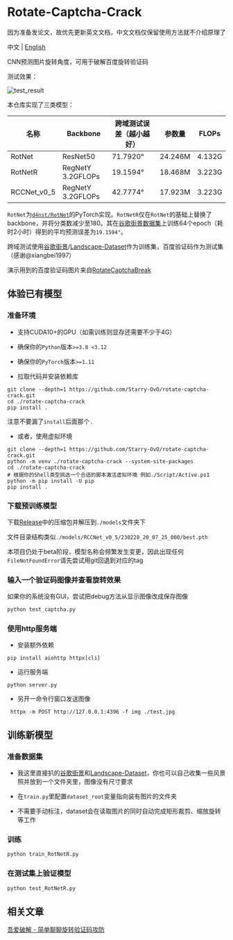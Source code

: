 # Rotate-Captcha-Crack

因为准备发论文，故优先更新英文文档，中文文档仅保留使用方法就不介绍原理了

中文 | [English](https://github.com/Starry-OvO/rotate-captcha-crack)

CNN预测图片旋转角度，可用于破解百度旋转验证码

测试效果：

![test_result](https://user-images.githubusercontent.com/48282276/224320691-a8eefd23-392b-4580-a729-7869fa237eaa.png)

本仓库实现了三类模型：

| 名称        | Backbone          | 跨域测试误差（越小越好） | 参数量  | FLOPs  |
| ----------- | ----------------- | ------------------------ | ------- | ------ |
| RotNet      | ResNet50          | 71.7920°                 | 24.246M | 4.132G |
| RotNetR     | RegNetY 3.2GFLOPs | 19.1594°                 | 18.468M | 3.223G |
| RCCNet_v0_5 | RegNetY 3.2GFLOPs | 42.7774°                 | 17.923M | 3.223G |

`RotNet`为[`d4nst/RotNet`](https://github.com/d4nst/RotNet/blob/master/train/train_street_view.py)的PyTorch实现。`RotNetR`仅在`RotNet`的基础上替换了backbone，并将分类数减少至180。其在[谷歌街景数据集](https://www.crcv.ucf.edu/data/GMCP_Geolocalization/)上训练64个epoch（耗时2小时）得到的平均预测误差为`19.1594°`。

跨域测试使用[谷歌街景](https://www.crcv.ucf.edu/data/GMCP_Geolocalization/)/[Landscape-Dataset](https://github.com/yuweiming70/Landscape-Dataset)作为训练集，百度验证码作为测试集（感谢@xiangbei1997）

演示用到的百度验证码图片来自[RotateCaptchaBreak](https://github.com/chencchen/RotateCaptchaBreak/tree/master/data/baiduCaptcha)

## 体验已有模型

### 准备环境

+ 支持CUDA10+的GPU（如需训练则显存还需要不少于4G）

+ 确保你的`Python`版本`>=3.8 <3.12`

+ 确保你的`PyTorch`版本`>=1.11`

+ 拉取代码并安装依赖库

```shell
git clone --depth=1 https://github.com/Starry-OvO/rotate-captcha-crack.git
cd ./rotate-captcha-crack
pip install .
```

注意不要漏了`install`后面那个`.`

+ 或者，使用虚拟环境

```shell
git clone --depth=1 https://github.com/Starry-OvO/rotate-captcha-crack.git
python -m venv ./rotate-captcha-crack --system-site-packages
cd ./rotate-captcha-crack
# 根据你的Shell类型挑选一个合适的脚本激活虚拟环境 例如./Script/Active.ps1
python -m pip install -U pip
pip install .
```

### 下载预训练模型

下载[Release](https://github.com/Starry-OvO/rotate-captcha-crack/releases)中的压缩包并解压到`./models`文件夹下

文件目录结构类似`./models/RCCNet_v0_5/230228_20_07_25_000/best.pth`

本项目仍处于beta阶段，模型名称会频繁发生变更，因此出现任何`FileNotFoundError`请先尝试用git回退到对应的tag

### 输入一个验证码图像并查看旋转效果

如果你的系统没有GUI，尝试把debug方法从显示图像改成保存图像

```bash
python test_captcha.py
```

### 使用http服务端

+ 安装额外依赖

```shell
pip install aiohttp httpx[cli]
```

+ 运行服务端

```shell
python server.py
```

+ 另开一命令行窗口发送图像

```shell
 httpx -m POST http://127.0.0.1:4396 -f img ./test.jpg
```

## 训练新模型

### 准备数据集

+ 我这里直接扒的[谷歌街景](https://www.crcv.ucf.edu/data/GMCP_Geolocalization/)和[Landscape-Dataset](https://github.com/yuweiming70/Landscape-Dataset)，你也可以自己收集一些风景照并放到一个文件夹里，图像没有尺寸要求

+ 在`train.py`里配置`dataset_root`变量指向装有图片的文件夹

+ 不需要手动标注，dataset会在读取图片的同时自动完成矩形裁剪、缩放旋转等工作

### 训练

```bash
python train_RotNetR.py
```

### 在测试集上验证模型

```bash
python test_RotNetR.py
```

## 相关文章

[吾爱破解 - 简单聊聊旋转验证码攻防](https://www.52pojie.cn/thread-1754224-1-1.html)
